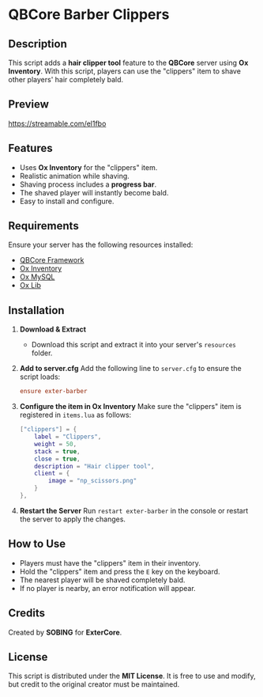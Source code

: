 # QBCore Barber Clippers

## Description
This script adds a **hair clipper tool** feature to the **QBCore** server using **Ox Inventory**. With this script, players can use the "clippers" item to shave other players' hair completely bald.

## Preview
https://streamable.com/el1fbo

## Features
- Uses **Ox Inventory** for the "clippers" item.
- Realistic animation while shaving.
- Shaving process includes a **progress bar**.
- The shaved player will instantly become bald.
- Easy to install and configure.

## Requirements
Ensure your server has the following resources installed:
- [QBCore Framework](https://github.com/qbcore-framework)
- [Ox Inventory](https://github.com/overextended/ox_inventory)
- [Ox MySQL](https://github.com/overextended/oxmysql)
- [Ox Lib](https://github.com/overextended/ox_lib)

## Installation
1. **Download & Extract**
   - Download this script and extract it into your server's `resources` folder.

2. **Add to server.cfg**
   Add the following line to `server.cfg` to ensure the script loads:
   ```cfg
   ensure exter-barber
   ```

3. **Configure the item in Ox Inventory**
   Make sure the "clippers" item is registered in `items.lua` as follows:
   ```lua
   ["clippers"] = {
       label = "Clippers",
       weight = 50,
       stack = true,
       close = true,
       description = "Hair clipper tool",
       client = {
           image = "np_scissors.png"
       }
   },
   ```

4. **Restart the Server**
   Run `restart exter-barber` in the console or restart the server to apply the changes.

## How to Use
- Players must have the "clippers" item in their inventory.
- Hold the "clippers" item and press the `E` key on the keyboard.
- The nearest player will be shaved completely bald.
- If no player is nearby, an error notification will appear.

## Credits
Created by **SOBING** for **ExterCore**.

## License
This script is distributed under the **MIT License**. It is free to use and modify, but credit to the original creator must be maintained.
